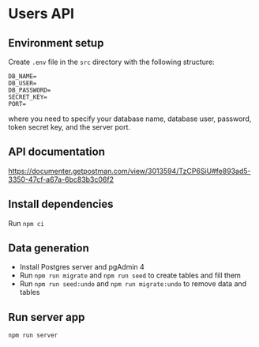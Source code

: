 # Users API

## Environment setup

Create `.env` file in the `src` directory with the following structure:

```
DB_NAME=
DB_USER=
DB_PASSWORD=
SECRET_KEY=
PORT=
```

where you need to specify your database name, database user, password, token secret key, and the server port.

## API documentation

https://documenter.getpostman.com/view/3013594/TzCP6SiU#fe893ad5-3350-47cf-a67a-6bc83b3c06f2

## Install dependencies

Run `npm ci`

## Data generation

- Install Postgres server and pgAdmin 4
- Run `npm run migrate` and `npm run seed` to create tables and fill them
- Run `npm run seed:undo` and `npm run migrate:undo` to remove data and tables

## Run server app

`npm run server`
